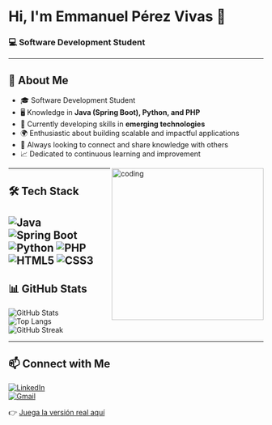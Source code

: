 # Hi, I'm Emmanuel Pérez Vivas 👋  
### 💻 Software Development Student  

---

## 🚀 About Me
- 🎓 Software Development Student  
- 🖥️ Knowledge in **Java (Spring Boot), Python, and PHP**  
- 🌱 Currently developing skills in **emerging technologies**  
- 🌍 Enthusiastic about building scalable and impactful applications
- 🤝 Always looking to connect and share knowledge with others
- 📈 Dedicated to continuous learning and improvement
<img align="right" alt="coding" width="300" src="https://media.giphy.com/media/qgQUggAC3Pfv687qPC/giphy.gif"/>

---

## 🛠️ Tech Stack
![Java](https://img.shields.io/badge/Java-ED8B00?style=for-the-badge&logo=openjdk&logoColor=white)
![Spring Boot](https://img.shields.io/badge/Spring_Boot-6DB33F?style=for-the-badge&logo=spring&logoColor=white)
![Python](https://img.shields.io/badge/Python-3776AB?style=for-the-badge&logo=python&logoColor=white)
![PHP](https://img.shields.io/badge/PHP-777BB4?style=for-the-badge&logo=php&logoColor=white)
![HTML5](https://img.shields.io/badge/HTML5-E34F26?style=for-the-badge&logo=html5&logoColor=white)
![CSS3](https://img.shields.io/badge/CSS3-1572B6?style=for-the-badge&logo=css3&logoColor=white)
---

## 📊 GitHub Stats
![GitHub Stats](https://github-readme-stats.vercel.app/api?username=proprato123&show_icons=true&theme=tokyonight)  
![Top Langs](https://github-readme-stats.vercel.app/api/top-langs/?username=proprato123&layout=compact&theme=tokyonight)  
![GitHub Streak](https://github-readme-streak-stats.herokuapp.com/?user=proprato123&theme=tokyonight)

---
## 📫 Connect with Me
[![LinkedIn](https://img.shields.io/badge/LinkedIn-0A66C2?style=for-the-badge&logo=linkedin&logoColor=white)](https://www.linkedin.com/in/emmanuel-p%C3%A9rez-vivas-2459611a7/)  
[![Gmail](https://img.shields.io/badge/Gmail-D14836?style=for-the-badge&logo=gmail&logoColor=white)](mailto:emmanuelperezvivas@gmail.com)

 👉 [Juega la versión real aquí](https://proprato123.github.io/Busca-minas/)
